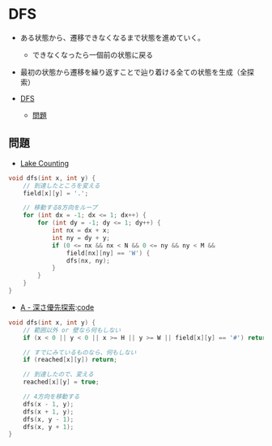 # DFS
- ある状態から、遷移できなくなるまで状態を進めていく。
  - できなくなったら一個前の状態に戻る
- 最初の状態から遷移を繰り返すことで辿り着ける全ての状態を生成（全探索）


- [DFS](#dfs)
  - [問題](#問題)


## 問題

- [Lake Counting](http://poj.org/problem?id=2386)
```cpp
void dfs(int x, int y) {
    // 到達したところを変える
    field[x][y] = '.';

    // 移動する8方向をループ
    for (int dx = -1; dx <= 1; dx++) {
        for (int dy = -1; dy <= 1; dy++) {
            int nx = dx + x;
            int ny = dy + y;
            if (0 <= nx && nx < N && 0 <= ny && ny < M &&
                field[nx][ny] == 'W') {
                dfs(nx, ny);
            }
        }
    }
}
```
- [A - 深さ優先探索](https://atcoder.jp/contests/atc001/tasks/dfs_a):[code](https://atcoder.jp/contests/atc001/submissions/24640179)
```cpp
void dfs(int x, int y) {
    // 範囲以外 or 壁なら何もしない
    if (x < 0 || y < 0 || x >= H || y >= W || field[x][y] == '#') return;

    // すでにみているものなら、何もしない
    if (reached[x][y]) return;

    // 到達したので、変える
    reached[x][y] = true;

    // 4方向を移動する
    dfs(x - 1, y);
    dfs(x + 1, y);
    dfs(x, y - 1);
    dfs(x, y + 1);
}
```
